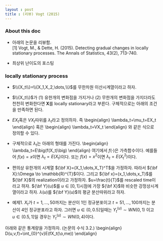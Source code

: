 ```yaml
---
layout : post 
title : (리뷰) Vogt (2015) 
---
```


### About this doc

- 아래의 논문을 리뷰함. <br/>
[1] Vogt, M., & Dette, H. (2015). Detecting gradual changes in locally stationary processes. The Annals of Statistics, 43(2), 713-740. 

- 최상위 난이도의 포스팅 

### locally stationary process

- $\\{X_t\\}=\\{X_1,X_2,\dots,\\}$를 무한차원 이산시계열이라고 하자. 

- $\\{X_t\\}$가 (1) 유한개의 변화점을 가지거나 (2) 무한개의 변화점을 가지더라도 천천히 변화한다면 ${\boldsymbol X}$를 locally stationary라고 부른다. 구체적으로는 아래의 조건을 만족하면 된다. 

- $EX_t$혹은 $VX_t$따위를 $\lambda_t$라고 정의하자. 즉 
\begin{align}
\lambda_t=\mu_t=EX_t
\end{align}
혹은 
\begin{align}
\lambda_t=VX_t
\end{align}
와 같은 식으로 정의할 수 있다. 

- 구체적으로 $\lambda_t$는 아래의 형태를 가진다. 
\begin{align}
\lambda_t=E\big(f(X_t)\big)
\end{align}
여기에서 $f(\cdot)$은 가측함수이다. 예를들어 $f(x)=x$이면 $\lambda_t=E(X_t)$이다. 또는 $f(x)=x^2$이면 $\lambda_t=E(X_t^2)$이다. 

- 편의상 유한개의 시계열 ${\bf X}=(X_1,\dots,X_T)^T$을 가정하자. 따라서 ${\bf X}:\Omega \to \mathbb{R}^{T}$이다. 그리고 ${\bf x}=(x_1,\dots,x_T)$를 ${\bf X}$의 realization이라고 가정하자. $u=\frac{t}{T}$를 rescaled time이라고 하자. ${\bf Y}(u)$를 $u\in[0,1]$시점에 가장 ${\bf X}$와 비슷한 강정상시계열이라고 하자. $\lambda(u)$를 ${\bf Y}(u)$의 평균 분산따위라고 하자. 

- 예제1. $X_t$가 $t=1,\dots,50$까지는 분산이 1인 정규분포이고 $t=51,\dots,100$까지는 분산이 4인 정규분포라고 하자. 그러면 $u \in (0,0.5]$일때는 $Y_t^{(u)} \sim WN(0,1)$ 이고 $u \in (0.5,1]$일 경우는 $Y_t^{(u)} \sim WN(0,4)$이다. 



아래와 같은 통계량을 가정하자. (논문의 수식 3.2.) 
\begin{align}
D(u,v,f)=\int_{0}^{v}E(fX_t(\o,me))
\end{align}



